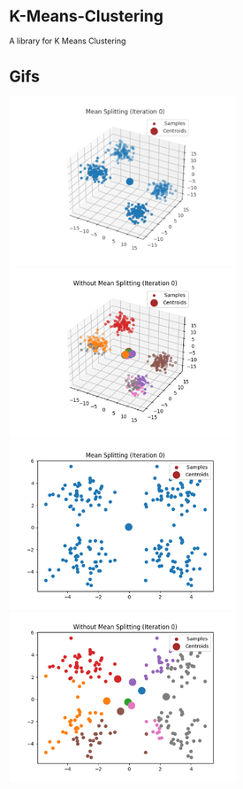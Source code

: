 # K-Means-Clustering
 A library for K Means Clustering

# Gifs
 <img src="https://github.com/Haaris-Rahman/K-Means-Clustering/blob/main/Media/3D-Split.gif" width="410" height="307.5"/> <img src="https://github.com/Haaris-Rahman/K-Means-Clustering/blob/main/Media/3D-No%20Split.gif" width="410" height="307.5" />
<img src="https://github.com/Haaris-Rahman/K-Means-Clustering/blob/main/Media/2D-Split.gif" width="410" height="307.5"/> <img src="https://github.com/Haaris-Rahman/K-Means-Clustering/blob/main/Media/2D-No%20Split.gif" width="410" height="307.5" />